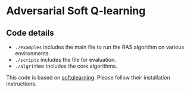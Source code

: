 # Adversarial Soft Q-learning

## Code details

- `./examples` includes the main file to run the RAS algorithm on various environments.
- `./scripts` includes the file for evaluation.
- `./algrithms` includes the core algorithms.

This code is based on [softqlearning](https://github.com/haarnoja/sac/blob/master/README.md).
Please follow their installation instructions.

